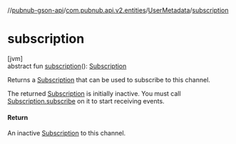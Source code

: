 //[pubnub-gson-api](../../../index.md)/[com.pubnub.api.v2.entities](../index.md)/[UserMetadata](index.md)/[subscription](subscription.md)

# subscription

[jvm]\
abstract fun [subscription](subscription.md)(): [Subscription](../../com.pubnub.api.v2.subscriptions/-subscription/index.md)

Returns a [Subscription](../../com.pubnub.api.v2.subscriptions/-subscription/index.md) that can be used to subscribe to this channel.

The returned [Subscription](../../com.pubnub.api.v2.subscriptions/-subscription/index.md) is initially inactive. You must call [Subscription.subscribe](../../com.pubnub.api.v2.subscriptions/-subscription/subscribe.md) on it to start receiving events.

#### Return

An inactive [Subscription](../../com.pubnub.api.v2.subscriptions/-subscription/index.md) to this channel.
